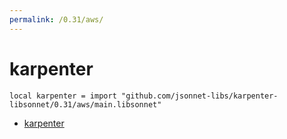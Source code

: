 ```yaml
---
permalink: /0.31/aws/
---
```


# karpenter

```jsonnet
local karpenter = import "github.com/jsonnet-libs/karpenter-libsonnet/0.31/aws/main.libsonnet"
```



* [karpenter](karpenter/index.md)